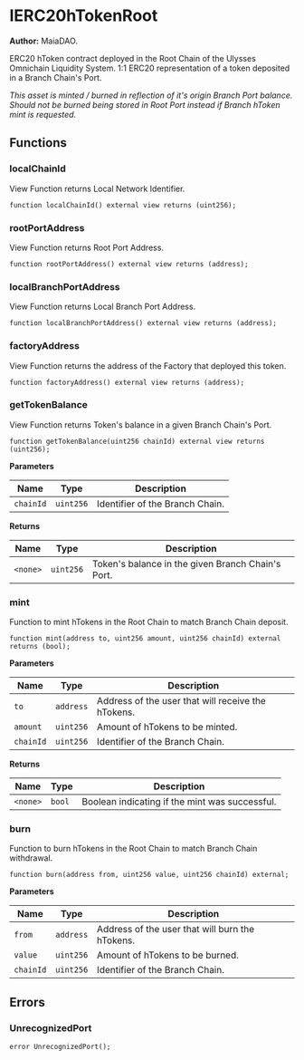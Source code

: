 # IERC20hTokenRoot

**Author:**
MaiaDAO.

ERC20 hToken contract deployed in the Root Chain of the Ulysses Omnichain Liquidity System.
1:1 ERC20 representation of a token deposited in a Branch Chain's Port.

*This asset is minted / burned in reflection of it's origin Branch Port balance. Should not
be burned being stored in Root Port instead if Branch hToken mint is requested.*


## Functions
### localChainId

View Function returns Local Network Identifier.


```solidity
function localChainId() external view returns (uint256);
```

### rootPortAddress

View Function returns Root Port Address.


```solidity
function rootPortAddress() external view returns (address);
```

### localBranchPortAddress

View Function returns Local Branch Port Address.


```solidity
function localBranchPortAddress() external view returns (address);
```

### factoryAddress

View Function returns the address of the Factory that deployed this token.


```solidity
function factoryAddress() external view returns (address);
```

### getTokenBalance

View Function returns Token's balance in a given Branch Chain's Port.


```solidity
function getTokenBalance(uint256 chainId) external view returns (uint256);
```
**Parameters**

|Name|Type|Description|
|----|----|-----------|
|`chainId`|`uint256`|Identifier of the Branch Chain.|

**Returns**

|Name|Type|Description|
|----|----|-----------|
|`<none>`|`uint256`|Token's balance in the given Branch Chain's Port.|


### mint

Function to mint hTokens in the Root Chain to match Branch Chain deposit.


```solidity
function mint(address to, uint256 amount, uint256 chainId) external returns (bool);
```
**Parameters**

|Name|Type|Description|
|----|----|-----------|
|`to`|`address`|Address of the user that will receive the hTokens.|
|`amount`|`uint256`|Amount of hTokens to be minted.|
|`chainId`|`uint256`|Identifier of the Branch Chain.|

**Returns**

|Name|Type|Description|
|----|----|-----------|
|`<none>`|`bool`|Boolean indicating if the mint was successful.|


### burn

Function to burn hTokens in the Root Chain to match Branch Chain withdrawal.


```solidity
function burn(address from, uint256 value, uint256 chainId) external;
```
**Parameters**

|Name|Type|Description|
|----|----|-----------|
|`from`|`address`|Address of the user that will burn the hTokens.|
|`value`|`uint256`|Amount of hTokens to be burned.|
|`chainId`|`uint256`|Identifier of the Branch Chain.|


## Errors
### UnrecognizedPort

```solidity
error UnrecognizedPort();
```

